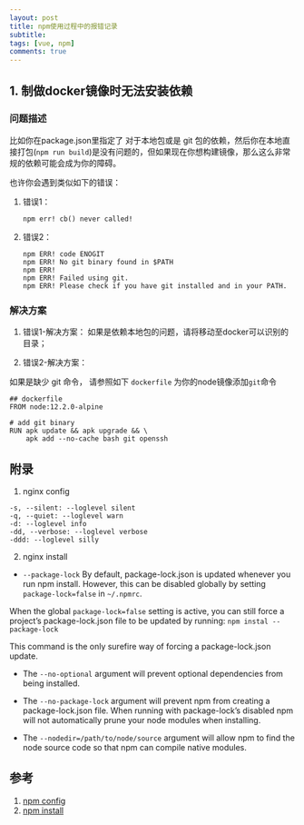 ```yaml
---
layout: post
title: npm使用过程中的报错记录
subtitle:
tags: [vue, npm]
comments: true
---
```


## 1. 制做docker镜像时无法安装依赖

### 问题描述
比如你在package.json里指定了 对于本地包或是 git 包的依赖，然后你在本地直接打包(`npm run build`)是没有问题的，但如果现在你想构建镜像，那么这么非常规的依赖可能会成为你的障碍。

也许你会遇到类似如下的错误：
1. 错误1：
    ```
    npm err! cb() never called!
    ```
2. 错误2：

    ```
    npm ERR! code ENOGIT
    npm ERR! No git binary found in $PATH
    npm ERR! 
    npm ERR! Failed using git.
    npm ERR! Please check if you have git installed and in your PATH.
    ```

### 解决方案
1. 错误1-解决方案：
如果是依赖本地包的问题，请将移动至docker可以识别的目录；

2. 错误2-解决方案：

如果是缺少 git 命令， 请参照如下 `dockerfile` 为你的node镜像添加`git`命令
```
## dockerfile
FROM node:12.2.0-alpine

# add git binary
RUN apk update && apk upgrade && \
    apk add --no-cache bash git openssh
```

## 附录
1. nginx config 

```
-s, --silent: --loglevel silent
-q, --quiet: --loglevel warn
-d: --loglevel info
-dd, --verbose: --loglevel verbose
-ddd: --loglevel silly
```

2. nginx install

*  `--package-lock` By default, package-lock.json is updated whenever you run npm install. However, this can be disabled globally by setting `package-lock=false` in `~/.npmrc`.

When the global `package-lock=false` setting is active, you can still force a project’s package-lock.json file to be updated by running: `npm instal --package-lock`

This command is the only surefire way of forcing a package-lock.json update.


* The `--no-optional` argument will prevent optional dependencies from being installed.

* The `--no-package-lock` argument will prevent npm from creating a package-lock.json file. When running with package-lock’s disabled npm will not automatically prune your node modules when installing.

* The `--nodedir=/path/to/node/source` argument will allow npm to find the node source code so that npm can compile native modules.


## 参考 

1. [npm config](https://docs.npmjs.com/misc/config#npmrc-files)
2. [npm install](https://docs.npmjs.com/cli/install)